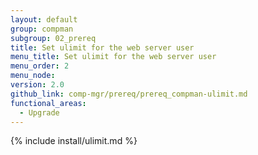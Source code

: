 ```yaml
---
layout: default
group: compman
subgroup: 02_prereq
title: Set ulimit for the web server user
menu_title: Set ulimit for the web server user
menu_order: 2
menu_node:
version: 2.0
github_link: comp-mgr/prereq/prereq_compman-ulimit.md
functional_areas:
  - Upgrade
---
```


{% include install/ulimit.md %}
